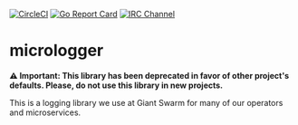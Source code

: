 [![CircleCI](https://circleci.com/gh/giantswarm/micrologger.svg?style=shield)](https://circleci.com/gh/giantswarm/micrologger)
[![Go Report Card](https://goreportcard.com/badge/github.com/giantswarm/micrologger)](https://goreportcard.com/report/github.com/giantswarm/micrologger)
[![IRC Channel](https://img.shields.io/badge/irc-%23giantswarm-blue.svg)](https://kiwiirc.com/client/irc.freenode.net/#giantswarm)

# micrologger

**:warning: Important: This library has been deprecated in favor of other project's defaults. Please, do not use this library in new projects.**

This is a logging library we use at Giant Swarm for many of our operators and
microservices.
